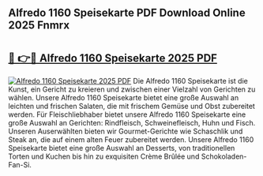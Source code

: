 ## Alfredo 1160 Speisekarte PDF Download Online 2025 Fnmrx

# <h2><a href="http://gcdpygn.nevu.top/?p=Alfredo+1160+Speisekarte">🔗 👉🔴 Alfredo 1160 Speisekarte 2025 PDF</a></h2>

[![Alfredo 1160 Speisekarte 2025 PDF](https://i.imgur.com/dBaPXMq.png)](http://gcdpygn.nevu.top/?p=Alfredo+1160+Speisekarte)
Die Alfredo 1160 Speisekarte ist die Kunst, ein Gericht zu kreieren und zwischen einer Vielzahl von Gerichten zu wählen. Unsere Alfredo 1160 Speisekarte bietet eine große Auswahl an leichten und frischen Salaten, die mit frischem Gemüse und Obst zubereitet werden. Für Fleischliebhaber bietet unsere Alfredo 1160 Speisekarte eine große Auswahl an Gerichten: Rindfleisch, Schweinefleisch, Huhn und Fisch. Unseren Auserwählten bieten wir Gourmet-Gerichte wie Schaschlik und Steak an, die auf einem alten Feuer zubereitet werden. Unsere Alfredo 1160 Speisekarte bietet eine große Auswahl an Desserts, von traditionellen Torten und Kuchen bis hin zu exquisiten Crème Brûlée und Schokoladen-Fan-Si.
